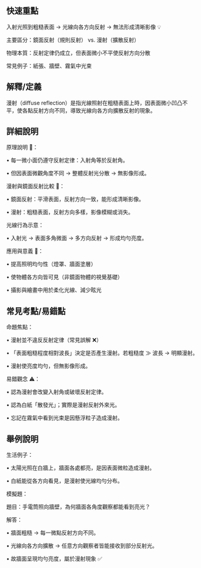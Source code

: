 ## 快速重點

入射光照到粗糙表面 → 光線向各方向反射 → 無法形成清晰影像 💡

主要區分：鏡面反射（規則反射） vs. 漫射（擴散反射）

物理本質：反射定律仍成立，但表面微小不平使反射方向分散

常見例子：紙張、牆壁、霧氣中光束


## 解釋/定義

漫射（diffuse reflection）是指光線照射在粗糙表面上時，因表面微小凹凸不平，使各點反射方向不同，導致光線向各方向擴散反射的現象。


## 詳細說明

原理說明 🔬：

• 每一微小面仍遵守反射定律：入射角等於反射角。

• 但因表面微觀角度不同 → 整體反射光分散 → 無影像形成。

漫射與鏡面反射比較 🌊：

• 鏡面反射：平滑表面，反射方向一致，能形成清晰影像。

• 漫射：粗糙表面，反射方向多樣，影像模糊或消失。

光線行為示意：

• 入射光 → 表面多角微面 → 多方向反射 → 形成均勻亮度。

應用與意義 🔋：

• 提高照明均勻性（燈罩、牆面塗層）

• 使物體各方向皆可見（非鏡面物體的視覺基礎）

• 攝影與繪畫中用於柔化光線、減少眩光


## 常見考點/易錯點

命題焦點：

• 漫射並不違反反射定律（常見誤解 ❌）

• 「表面粗糙程度相對波長」決定是否產生漫射。若粗糙度 ≫ 波長 → 明顯漫射。

• 漫射使亮度均勻，但無影像形成。

易錯觀念 ⚠️：

• 認為漫射會改變入射角或破壞反射定律。

• 認為白紙「散發光」；實際是漫射反射外來光。

• 忘記在霧氣中看到光束是因懸浮粒子造成漫射。


## 舉例說明

生活例子：

• 太陽光照在白牆上，牆面各處都亮，是因表面微粒造成漫射。

• 白紙能從各方向看見，是漫射使光線均勻分布。

模擬題：

題目：手電筒照向牆壁，為何牆面各角度觀察都能看到亮光？

解答：

• 牆面粗糙 → 每一微點反射方向不同。

• 光線向各方向擴散 → 任意方向觀察者皆能接收到部分反射光。

• 故牆面呈現均勻亮度，屬於漫射現象 ✅
